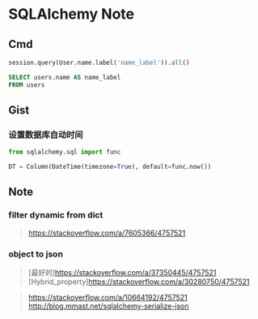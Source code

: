 SQLAlchemy Note
===============

Cmd
---

``` python
session.query(User.name.label('name_label')).all()
```

``` sql
SELECT users.name AS name_label
FROM users
```

Gist
----

### 设置数据库自动时间

``` python
from sqlalchemy.sql import func

DT = Column(DateTime(timezone=True), default=func.now())
```

Note
----

### filter dynamic from dict

> <https://stackoverflow.com/a/7605366/4757521>

### object to json

> [最好的]<https://stackoverflow.com/a/37350445/4757521>
> [Hybrid_property]<https://stackoverflow.com/a/30280750/4757521>

> <https://stackoverflow.com/a/10664192/4757521>
> <http://blog.mmast.net/sqlalchemy-serialize-json>
